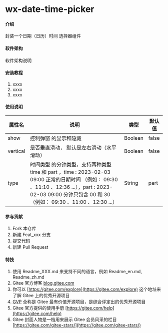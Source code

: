 # wx-date-time-picker

#### 介绍
封装一个日期（日历）时间 选择器组件

#### 软件架构
软件架构说明


#### 安装教程

1.  xxxx
2.  xxxx
3.  xxxx

#### 使用说明

| 属性名      | 说明                                                                                                                                                                  | 类型      | 默认值   |
|----------|---------------------------------------------------------------------------------------------------------------------------------------------------------------------|---------|-------|
| show     | 控制弹窗 的显示和隐藏                                                                                                                                                         | Boolean | false |
| vertical | 是否垂直滑动， 默认是左右滑动（水平滑动）                                                                                                                                               | Boolean | false |
| type     | 时间类型 的分钟类型，支持两种类型 time 和 part ，time : 2023-02-03 09:00  正常的日期时间 （例如： 09:30 、11:10 、12:36 ...），part :  2023-02-03 09:00  分钟只包含 00 和 30 （例如： 09:30 、11:00 、12:30 ...） | String  | part  |


#### 参与贡献

1.  Fork 本仓库
2.  新建 Feat_xxx 分支
3.  提交代码
4.  新建 Pull Request


#### 特技

1.  使用 Readme\_XXX.md 来支持不同的语言，例如 Readme\_en.md, Readme\_zh.md
2.  Gitee 官方博客 [blog.gitee.com](https://blog.gitee.com)
3.  你可以 [https://gitee.com/explore](https://gitee.com/explore) 这个地址来了解 Gitee 上的优秀开源项目
4.  [GVP](https://gitee.com/gvp) 全称是 Gitee 最有价值开源项目，是综合评定出的优秀开源项目
5.  Gitee 官方提供的使用手册 [https://gitee.com/help](https://gitee.com/help)
6.  Gitee 封面人物是一档用来展示 Gitee 会员风采的栏目 [https://gitee.com/gitee-stars/](https://gitee.com/gitee-stars/)
